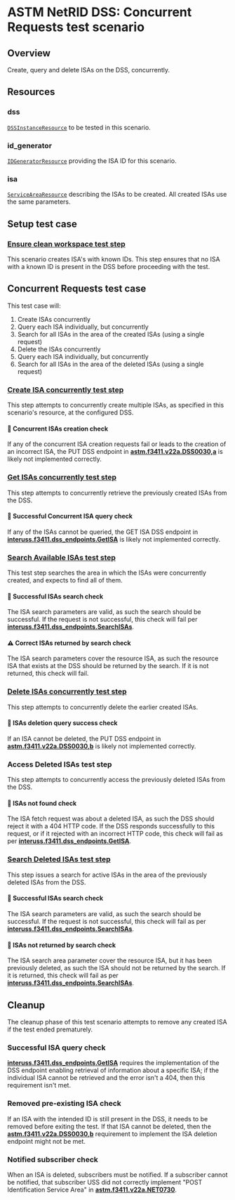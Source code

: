 # ASTM NetRID DSS: Concurrent Requests test scenario

## Overview

Create, query and delete ISAs on the DSS, concurrently.

## Resources

### dss

[`DSSInstanceResource`](../../../../../resources/astm/f3411/dss.py) to be tested in this scenario.

### id_generator

[`IDGeneratorResource`](../../../../../resources/interuss/id_generator.py) providing the ISA ID for this scenario.

### isa

[`ServiceAreaResource`](../../../../../resources/netrid/service_area.py) describing the ISAs to be created. All created ISAs use the same parameters.

## Setup test case

### [Ensure clean workspace test step](test_steps/clean_workspace.md)

This scenario creates ISA's with known IDs. This step ensures that no ISA with a known ID is present in the DSS before proceeding with the test.

## Concurrent Requests test case

This test case will:

1. Create ISAs concurrently
2. Query each ISA individually, but concurrently
3. Search for all ISAs in the area of the created ISAs (using a single request)
4. Delete the ISAs concurrently
5. Query each ISA individually, but concurrently
6. Search for all ISAs in the area of the deleted ISAs (using a single request)

### [Create ISA concurrently test step](test_steps/put_isa.md)

This step attempts to concurrently create multiple ISAs, as specified in this scenario's resource, at the configured DSS.

#### 🛑 Concurrent ISAs creation check

If any of the concurrent ISA creation requests fail or leads to the creation of an incorrect ISA, the PUT DSS endpoint in **[astm.f3411.v22a.DSS0030,a](../../../../../requirements/astm/f3411/v22a.md)** is likely not implemented correctly.

### [Get ISAs concurrently test step](test_steps/get_isa.md)

This step attempts to concurrently retrieve the previously created ISAs from the DSS.

#### 🛑 Successful Concurrent ISA query check

If any of the ISAs cannot be queried, the GET ISA DSS endpoint in **[interuss.f3411.dss_endpoints.GetISA](../../../../../requirements/interuss/f3411/dss_endpoints.md)** is likely not implemented correctly.

### [Search Available ISAs test step](test_steps/search_isas.md)

This test step searches the area in which the ISAs were concurrently created, and expects to find all of them.

#### 🛑 Successful ISAs search check

The ISA search parameters are valid, as such the search should be successful. If the request is not successful, this check will fail per **[interuss.f3411.dss_endpoints.SearchISAs](../../../../../requirements/interuss/f3411/dss_endpoints.md)**.

#### ⚠️ Correct ISAs returned by search check

The ISA search parameters cover the resource ISA, as such the resource ISA that exists at the DSS should be returned by the search. If it is not returned, this check will fail.

### [Delete ISAs concurrently test step](test_steps/delete_isa.md)

This step attempts to concurrently delete the earlier created ISAs.

#### 🛑 ISAs deletion query success check

If an ISA cannot be deleted, the PUT DSS endpoint in **[astm.f3411.v22a.DSS0030,b](../../../../../requirements/astm/f3411/v22a.md)** is likely not implemented correctly.

### Access Deleted ISAs test step

This step attempts to concurrently access the previously deleted ISAs from the DSS.

#### 🛑 ISAs not found check

The ISA fetch request was about a deleted ISA, as such the DSS should reject it with a 404 HTTP code. If the DSS responds successfully to this request, or if it rejected with an incorrect HTTP code, this check will fail as per **[interuss.f3411.dss_endpoints.GetISA](../../../../../requirements/interuss/f3411/dss_endpoints.md)**.

### [Search Deleted ISAs test step](test_steps/search_isas.md)

This step issues a search for active ISAs in the area of the previously deleted ISAs from the DSS.

#### 🛑 Successful ISAs search check

The ISA search parameters are valid, as such the search should be successful. If the request is not successful, this check will fail as per **[interuss.f3411.dss_endpoints.SearchISAs](../../../../../requirements/interuss/f3411/dss_endpoints.md)**.

#### 🛑 ISAs not returned by search check

The ISA search area parameter cover the resource ISA, but it has been previously deleted, as such the ISA should not be returned by the search. If it is returned, this check will fail as per **[interuss.f3411.dss_endpoints.SearchISAs](../../../../../requirements/interuss/f3411/dss_endpoints.md)**.

## Cleanup

The cleanup phase of this test scenario attempts to remove any created ISA if the test ended prematurely.

### Successful ISA query check

**[interuss.f3411.dss_endpoints.GetISA](../../../../../requirements/interuss/f3411/dss_endpoints.md)** requires the implementation of the DSS endpoint enabling retrieval of information about a specific ISA; if the individual ISA cannot be retrieved and the error isn't a 404, then this requirement isn't met.

### Removed pre-existing ISA check

If an ISA with the intended ID is still present in the DSS, it needs to be removed before exiting the test. If that ISA cannot be deleted, then the **[astm.f3411.v22a.DSS0030,b](../../../../../requirements/astm/f3411/v22a.md)** requirement to implement the ISA deletion endpoint might not be met.

### Notified subscriber check

When an ISA is deleted, subscribers must be notified. If a subscriber cannot be notified, that subscriber USS did not correctly implement "POST Identification Service Area" in **[astm.f3411.v22a.NET0730](../../../../../requirements/astm/f3411/v22a.md)**.

